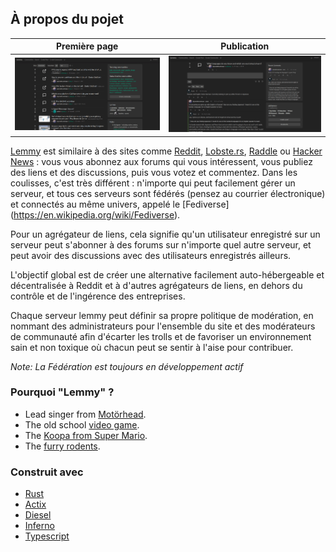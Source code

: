 ## À propos du pojet

Première page|Publication
---|---
![main screen](main_screen.png)|![chat screen](chat_screen.png)

[Lemmy](https://github.com/ProjectMakerGeorgia/lemmy) est similaire à des sites comme [Reddit](https://reddit.com), [Lobste.rs](https://lobste.rs), [Raddle](https://raddle.me) ou [Hacker News](https://news.ycombinator.com/) : vous vous abonnez aux forums qui vous intéressent, vous publiez des liens et des discussions, puis vous votez et commentez. Dans les coulisses, c'est très différent : n'importe qui peut facilement gérer un serveur, et tous ces serveurs sont fédérés (pensez au courrier électronique) et connectés au même univers, appelé le [Fediverse] (https://en.wikipedia.org/wiki/Fediverse).

Pour un agrégateur de liens, cela signifie qu'un utilisateur enregistré sur un serveur peut s'abonner à des forums sur n'importe quel autre serveur, et peut avoir des discussions avec des utilisateurs enregistrés ailleurs.

L'objectif global est de créer une alternative facilement auto-hébergeable et décentralisée à Reddit et à d'autres agrégateurs de liens, en dehors du contrôle et de l'ingérence des entreprises.

Chaque serveur lemmy peut définir sa propre politique de modération, en nommant des administrateurs pour l'ensemble du site et des modérateurs de communauté afin d'écarter les trolls et de favoriser un environnement sain et non toxique où chacun peut se sentir à l'aise pour contribuer.

*Note: La Fédération est toujours en développement actif*

### Pourquoi "Lemmy" ?

- Lead singer from [Motörhead](https://invidio.us/watch?v=pWB5JZRGl0U).
- The old school [video game](<https://en.wikipedia.org/wiki/Lemmings_(video_game)>).
- The [Koopa from Super Mario](https://www.mariowiki.com/Lemmy_Koopa).
- The [furry rodents](http://sunchild.fpwc.org/lemming-the-little-giant-of-the-north/).

### Construit avec

- [Rust](https://www.rust-lang.org)
- [Actix](https://actix.rs/)
- [Diesel](http://diesel.rs/)
- [Inferno](https://infernojs.org)
- [Typescript](https://www.typescriptlang.org/)
